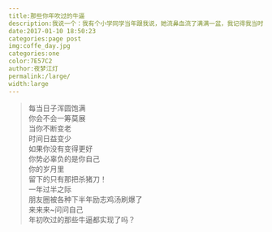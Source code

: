 ```yaml
---  
title:那些你年吹过的牛逼  
description:我说一个：我有个小学同学当年跟我说，她流鼻血流了满满一盆，我记得我当时...  
date:2017-01-10 18:50:23  
categories:page post  
img:coffe_day.jpg  
categories:one 
color:7E57C2  
author:夜梦江灯  
permalink:/large/  
width:large  
---  
```

<blockquote>
每当日子浑圆饱满<br>
你会不会一筹莫展<br>  
当你不断变老<br>
时间日益变少<br>
如果你没有变得更好<br>
你势必辜负的是你自己<br> 
你的岁月里<br>
留下的只有那把杀猪刀！<br>
一年过半之际<br>
朋友圈被各种下半年励志鸡汤刷爆了<br>
来来来~问问自己<br>
年初吹过的那些牛逼都实现了吗？<br>
</blockquote>


